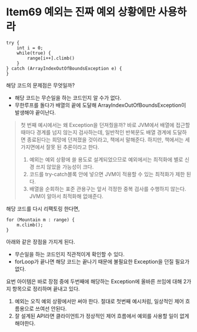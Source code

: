 # Item69 예외는 진짜 예외 상황에만 사용하라

    try {
	    int i = 0;
	    while(true) {
		    range[i++].climb()
	    }
	} catch (ArrayIndexOutOfBoundsException e) {
	}

해당 코드의 문제점은 무엇일까?
- 해당 코드는 무슨일을 하는 코드인지 알 수가 없다.
- 무한루프를 돌다가 배열의 끝에 도달해 ArrayIndexOutOfBoundsException이 발생해야 끝이난다.

> 첫 번째 예시에서는 왜 Exception을 던져줬을까? 바로 JVM에서 배열에 접근할 때마다 경계를 넘지 않는지 검사하는데, 일반적인 반복문도 배열 경계에 도달하면 종료된다는 희망에 던져졌을 것이라고, 책에서 말해준다. 
> 하지만, 책에서는 세가지면에서 잘못 된 추론이라고 한다.
> 1. 예외는 예외 상황에 쓸 용도로 설계되었으므로 예외에서는 최적화에 별로 신경 쓰지 않았을 가능성이 크다.
> 2. 코드를 try-catch블록 안에 넣으면 JVM이 적용할 수 있는 최적화가 제한 된다.
> 3. 배열을 순회하는 표준 관용구는 앞서 걱정한 중복 검사를 수행하지 않는다. JVM이 알아서 최적화해 없애준다.


해당 코드를 다시 리팩토링 한다면,

    for (Mountain m : range) {
	    m.climb();
    }

아래와 같은 장점을 가지게 된다.
-  무슨일을 하는 코드인지 직관적이게 확인할 수 있다.
-   forLoop가 끝나면 해당 코드는 끝나기 때문에 불필요한 Exception을 던질 필요가 없다.

요번 아이템은 바로 장점 중에 두번째에 해당하는 Exception에 올바른 쓰임에 대해 2가지 항목으로 정리하며 끝내고 있다.

1. 예외는 오직 예외 상황에서만 써야 한다. 절대로 첫번째 예시처럼, 일상적인 제어 흐름용으로 쓰여선 안된다.
2. 잘 설계된 API라면 클라이언트가 정상적인 제어 흐름에서 예외를 사용할 일이 없게 해야한다.
